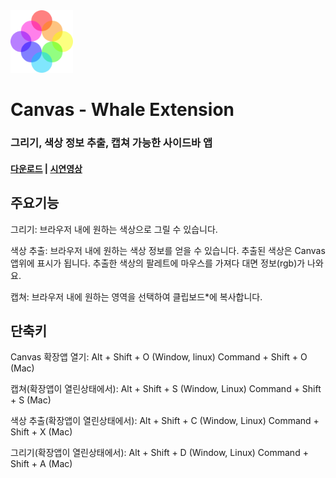 <img src="./images/logo.png" width="100" height="100">

# Canvas - Whale Extension

### 그리기, 색상 정보 추출, 캡쳐 가능한 사이드바 앱

#### [다운로드](https://store.whale.naver.com/detail/nghifammpalkadhhjgdcjmdofgaenmfk)  | [시연영상](https://youtu.be/HGoyUjpSZL8)

주요기능
-------------

그리기:
브라우저 내에 원하는 색상으로 그릴 수 있습니다.

색상 추출:
브라우저 내에 원하는 색상 정보를 얻을 수 있습니다.
추출된 색상은 Canvas 앱위에 표시가 됩니다.
추출한 색상의 팔레트에 마우스를 가져다 대면
정보(rgb)가 나와요.

캡쳐:
브라우저 내에 원하는 영역을 선택하여 클립보드*에 복사합니다.


단축키
-------------
Canvas 확장앱 열기:
Alt + Shift + O (Window, linux)
Command + Shift + O (Mac)

캡쳐(확장앱이 열린상태에서):
Alt + Shift + S (Window, Linux)
Command + Shift + S (Mac)

색상 추출(확장앱이 열린상태에서):
Alt + Shift + C (Window, Linux)
Command + Shift + X (Mac)

그리기(확장앱이 열린상태에서):
Alt + Shift + D (Window, Linux)
Command + Shift + A (Mac)
